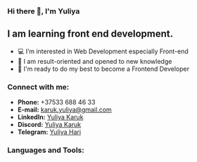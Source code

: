 <!--
**Yuliya-Karuk/Yuliya-Karuk** is a ✨ _special_ ✨ repository because its `README.md` (this file) appears on your GitHub profile.

Here are some ideas to get you started:

- 🔭 I’m currently working on ...
- 🌱 I’m currently learning ...
- 👯 I’m looking to collaborate on ...
- 🤔 I’m looking for help with ...
- 💬 Ask me about ...
- 📫 How to reach me: ...
- 😄 Pronouns: ...
- ⚡ Fun fact: ...
-->

### Hi there 👋, I'm Yuliya

## I am learning front end development.
- 💻 I’m interested in Web Development especially Front-end
- 💞️ I am result-oriented and opened to new knowledge
- 🎉 I'm ready to do my best to become a Frontend Developer

### Connect with me:
- __Phone:__ +37533 688 46 33
- __E-mail:__ [karuk.yuliya@gmail.com](karuk.yuliya@gmail.com)
- __LinkedIn:__ [Yuliya Karuk](www.linkedin.com/in/yuliya-karuk-1a1a14231/)
- __Discord:__ [Yuliya Karuk](https://discordapp.com/users/1122896338753953832)
- __Telegram:__ [Yuliya Hari](https://t.me/Yuliya_Hari)

### Languages and Tools:
<!--
<img align="left" alt="HTML5" width="26px" src="./icon/html.png">
<img align="left" alt="CSS3" width="26px" src="./icon/css.png">
<img align="left" alt="SASS" width="26px" src="./icon/sass.png">
<img align="left" alt="JS" width="26px" src="./icon/js.png">
<img align="left" alt="TypeScript" width="26px" src="./icon/typescript.png">
<img align="left" alt="React" width="26px" src="./icon/react.png">
<img align="left" alt="WebPack" width="26px" src="./icon/webpack.png"> 
-->
